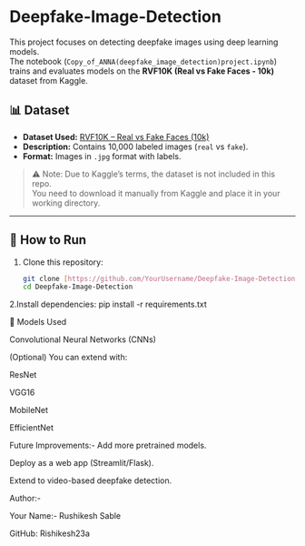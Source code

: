 # Deepfake-Image-Detection

This project focuses on detecting deepfake images using deep learning models.  
The notebook (`Copy_of_ANNA(deepfake_image_detection)project.ipynb`) trains and evaluates models on the **RVF10K (Real vs Fake Faces - 10k)** dataset from Kaggle.




## 📊 Dataset
- **Dataset Used:** [RVF10K – Real vs Fake Faces (10k)](https://www.kaggle.com/datasets)
- **Description:** Contains 10,000 labeled images (`real` vs `fake`).
- **Format:** Images in `.jpg` format with labels.

> ⚠️ Note: Due to Kaggle’s terms, the dataset is not included in this repo.  
You need to download it manually from Kaggle and place it in your working directory.

---

## 🚀 How to Run
1. Clone this repository:
   ```bash
   git clone [https://github.com/YourUsername/Deepfake-Image-Detection.git](https://github.com/Rishikesh23a/Deepfake-Image-Detection)
   cd Deepfake-Image-Detection

2.Install dependencies:  pip install -r requirements.txt


🧠 Models Used

Convolutional Neural Networks (CNNs)

(Optional) You can extend with:

ResNet

VGG16

MobileNet

EfficientNet

Future Improvements:-
Add more pretrained models.

Deploy as a web app (Streamlit/Flask).

Extend to video-based deepfake detection.

Author:-

Your Name:- Rushikesh Sable

GitHub: Rishikesh23a
